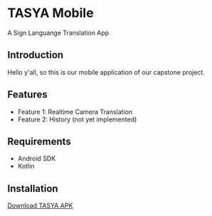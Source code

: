 # TASYA Mobile

A Sign Languange Translation App

## Introduction

Hello y'all, so this is our mobile application of our capstone project.

## Features

- Feature 1: Realtime Camera Translation
- Feature 2: History (not yet implemented)
  
## Requirements

- Android SDK
- Kotlin

## Installation

[Download TASYA APK](TASYA.apk)
